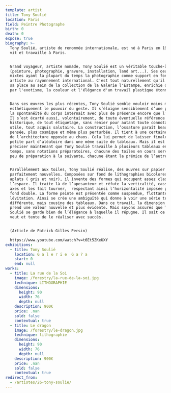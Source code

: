 ```yaml
---
template: artist
title: Tony Soulié
location: Paris
field: Peintre Photographe
birth: 0
death: 0
expose: true
biography: >-
  Tony Soulié, artiste de renommée internationale, est né à Paris en 1955, il
  vit et travaille à Paris.


  Grand voyageur, artiste nomade, Tony Soulié est un véritable touche-à-tout
  (peinture, photographie, gravure, installation, land art...). Ses oeuvres
  mixtes ayant la plupart du temps la photographie comme support en font un
  artiste au rayonnement international. C'est tout naturellement qu'il a trouvé
  sa place au sein de la collection de la Galerie l'Estampe, enrichie désormais
  par l'exotisme, la couleur et l'élégance d'un travail plastique étonnant.


  Dans ses œuvres les plus récentes, Tony Soulié semble vouloir moins marquer
  esthétiquement le pouvoir du geste. Il s’éloigne sensiblement d’une période où
  la spontanéité du corps internait avec plus de présence encore que l’esprit.
  Il s’est écarté aussi, volontairement, de toute éventuelle référence picturale
  historique, de tout étiquetage, sans renier pour autant toute connotation
  utile, tout acquis salutaire. La construction, l’ossature paraît beaucoup plus
  pensée, plus cosmique et même plus perturbée. Il tient à une certaine dualité
  de l’architecture opposée au chaos. Cela lui permet de laisser finalement une
  petite part d’aléatoire dans une même suite de tableaux. Mais il est bon de
  préciser maintenant que Tony Soulié travaille à plusieurs tableaux en même
  temps, sans notations préparatoires, chacune des toiles en cours servant un
  peu de préparation à la suivante, chacune étant la prémice de l’autre.


  Parallèlement aux toiles, Tony Soulié réalise, des œuvres sur papier
  parfaitement nouvelles. Composées sur fond de lithographies bicolores en
  aplats ( gris et noir), il invente des formes qui occupent assez classiquement
  l’espace. Il traite là de l’apesanteur et réfute la verticalité, casses les
  axes et les fait tourner,  respectant ainsi l’horizontalité imposée par le
  fond double. La forme peinte est présentée comme suspendue, flottante, en
  lévitation. Ainsi se crée une ambiguïté qui donne à voir une série très
  différente, mais cousine des tableaux. Dans ce travail, la dimension sensuelle
  prend une valeur nouvelle et plus évidente. Mais soyons assurés que Tony
  Soulié se garde bien de l’élégance à laquelle il répugne. Il sait ce qu’il
  veut et tente de le réaliser avec succès.


  (Article de Patrick-Gilles Persin)

  https://www.youtube.com/watch?v=t6Et5ZKeUXY
exhibitions:
  - title: Tony Soulié
    location: G a l e r i e  G a ? a
    start: 0
    end: null
works:
  - title: La rue de la Soi
    image: /forestry/la-rue-de-la-soi.jpg
    technique: LITHOGRAPHIE
    dimensions:
      height: 90
      width: 76
      depth: null
    description: 900€
    price: .nan
    sold: false
    contextual: true
  - title: Le dragon
    image: /forestry/le-dragon.jpg
    technique: lithographie
    dimensions:
      height: 90
      width: 76
      depth: null
    description: 900€
    price: .nan
    sold: false
    contextual: true
redirect_from:
  - /artistes/26-tony-soulie/
---
```

